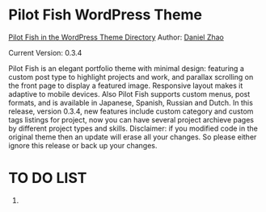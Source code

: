 Pilot Fish WordPress Theme
==========================

[Pilot Fish in the WordPress Theme Directory](http://wordpress.org/extend/themes/pilot-fish)
Author: [Daniel Zhao](http://danielatwork.com)

Current Version: 0.3.4

Pilot Fish is an elegant portfolio theme with minimal design: featuring a custom post type to highlight projects and work, and parallax scrolling on the front page to display a featured image. Responsive layout makes it adaptive to mobile devices. Also Pilot Fish supports custom menus, post formats, and is available in Japanese, Spanish, Russian and Dutch. In this release, version 0.3.4, new features include custom category and custom tags listings for project, now you can have several project archieve pages by different project types and skills. Disclaimer: if you modified code in the original theme then an update will erase all your changes. So please either ignore this release or back up your changes. 

TO DO LIST
==========
1. 